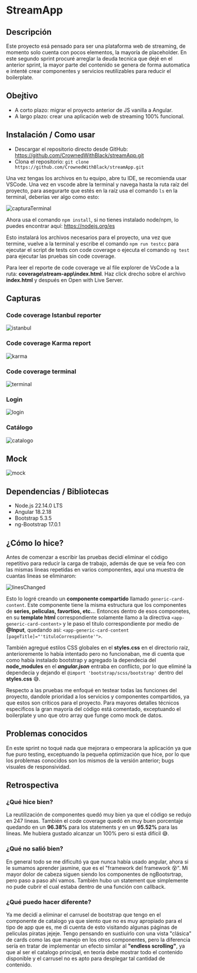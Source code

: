 # StreamApp

## Descripción
Este proyecto esá pensado para ser una plataforma web de streaming, de momento solo cuenta con pocos elementos, la mayoría de placeholder.
En este segundo sprint procuré arreglar la deuda tecnica que dejé en el anterior sprint, la mayor parte del contenido se genera de forma automatica e intenté crear componentes y servicios reutilizables para reducir el boilerplate.

## Obejtivo
- A corto plazo: migrar el proyecto anterior de JS vanilla a Angular.
- A largo plazo: crear una aplicación web de streaming 100% funcional.

## Instalación / Como usar
- Descargar el repositorio directo desde GitHub: https://github.com/CrownedWithBlack/streamApp.git
- Clona el repositorio: `git clone https://github.com/CrownedWithBlack/streamApp.git`


Una vez tengas los archivos en tu equipo, abre tu IDE, se recomienda usar VSCode. Una vez en vscode abre la terminal y navega hasta la ruta raíz del proyecto, para asegurarte que estés en la raíz usa el comando `ls` en la terminal, deberías ver algo como esto:

![capturaTerminal](readmeAssets/terminal.png)

Ahora usa el comando `npm install`, si no tienes instalado node/npm, lo puedes encontrar aquí: https://nodejs.org/es

Esto instalará los archivos necesarios para el proyecto, una vez que termine, vuelve a la terminal y escribe el comando `npm run testcc` para ejecutar el script de tests con code coverage o ejecuta el comando `ng test` para ejecutar las pruebas sin code coverage.

Para leer el reporte de code coverage ve al file explorer de VsCode a la ruta:
**coverage\stream-app\index.html**. Haz click drecho sobre el archivo **index.html** y después en Open with Live Server.


## Capturas
### Code coverage Istanbul reporter
![istanbul](readmeAssets/codeCoverageIstanbulReport.png)
### Code coverage Karma report
![karma](readmeAssets/codeCoverageKarmaReport.png)
### Code coverage terminal
![terminal](readmeAssets/codeCoverageTerminal.png)
### Login
![login](readmeAssets/login.png)
### Catálogo
![catalogo](readmeAssets/catalogo.png)
## Mock
![mock](readmeAssets/mock.png)

## Dependencias / Bibliotecas
- Node.js 22.14.0 LTS
 - Angular 18.2.18
 - Bootstrap 5.3.5
 - ng-Bootstrap 17.0.1


## ¿Cómo lo hice?
Antes de comenzar a escribir las pruebas decidí eliminar el código repetitivo para reducir la carga de trabajo, además de que se veía feo con las mismas lineas repetidas en varios componentes, aquí una muestra de cuantas lineas se eliminaron:

![linesChanged](readmeAssets/linesChanged.png)

Esto lo logré creando un **componente compartido** llamado `generic-card-content`. Este componente tiene la misma estructura que los componentes de **series, peliculas, favortios, etc..**. Entonces dentro de esos componetes, en su **template html** correspondiente solamente llamo a la directiva `<app-generic-card-content>` y le paso el titulo correspondiente por medio de **@Input**, quedando así: `<app-generic-card-content [pageTitle]="'tituloCorrespdiente'">`.

También agregué estilos CSS globales en el **styles.css** en el directorio raíz, anterioremente lo había intentado pero no funcionaban, me di cuenta que como había instalado bootstrap y agregado la dependecia del **node_modules** en el ***angular.json*** entraba en conflicto, por lo que eliminé la dependecia y dejando el `@import 'bootstrap/scss/bootstrap'` dentro del **styles.css** :sweat_smile:.

Respecto a las pruebas me enfoqué en testear todas las funciones del proyecto, dandole prioridad a los servicios y componentes compartidos, ya que estos son críticos para el proyecto. Para mayores detalles técnicos especificos la gran mayoría del código está comentado, exceptuando el boilerplate y uno que otro array que funge como mock de datos.

## Problemas conocidos
En este sprint no toqué nada que mejorara o empeorara la aplicación ya que fue puro testing, exceptuando la pequeña optimización que hice, por lo que los problemas conocidos son los mismos de la versión anterior; bugs visuales de responsividad.

## Retrospectiva
### ¿Qué hice bien?
La reutilización de componentes quedó muy bien ya que el código se redujo en 247 lineas. También el code coverage quedó en muy buen porcentaje quedando en un **96.38%** para los statements y en un **95.52%** para las lineas. Me hubiera gustado alcanzar un 100% pero si está difícil :sweat_smile:.
### ¿Qué no salió bien?
En general todo se me dificultó ya que nunca había usado angular, ahora si le sumamos aprender jasmine, que es el "framework del framework :dizzy_face:". Mi mayor dolor de cabeza siguen siendo los componentes de ngBootsrtrap, pero paso a paso ahí vamos. También hubo un statement que simplemente no pude cubrir el cual estaba dentro de una función con callback.
### ¿Qué puedo hacer diferente?
Ya me decidí a eliminar el carrusel de bootstrap que tengo en el componente de catalogo ya que siento que no es muy apropiado para el tipo de app que es, me di cuenta de esto visitando algunas páginas de peliculas piratas jejeje. Tengo pensando en sustiuirlo con una vista "clásica" de cards como las que manejo en los otros componentes, pero la diferencia sería en tratar de implementar un efecto similar al **"endless scrolling"**, ya que al ser el catalogo principal, en teoría debe mostrar todo el contenido disponible y el carrusel no es apto para desplegar tal cantidad de contenido.